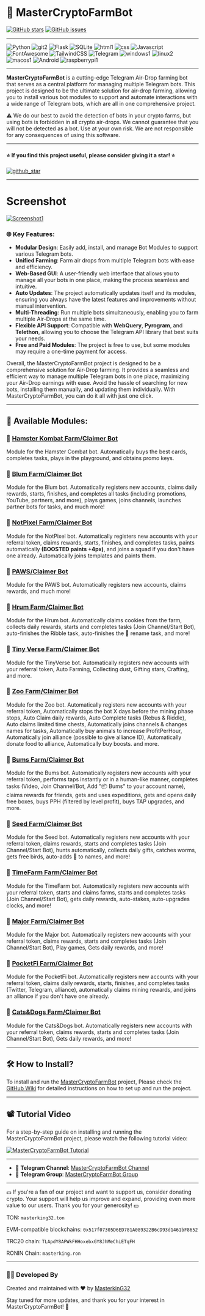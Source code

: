 # 🤖 MasterCryptoFarmBot

[![GitHub stars](https://img.shields.io/github/stars/masterking32/MasterCryptoFarmBot.svg)](https://github.com/masterking32/MasterCryptoFarmBot/stargazers)
[![GitHub issues](https://img.shields.io/github/issues/masterking32/MasterCryptoFarmBot.svg)](https://github.com/masterking32/MasterCryptoFarmBot/issues)

---

![Python](https://ziadoua.github.io/m3-Markdown-Badges/badges/Python/python3.svg) 
![git2](https://ziadoua.github.io/m3-Markdown-Badges/badges/Git/git2.svg)
![Flask](https://ziadoua.github.io/m3-Markdown-Badges/badges/Flask/flask1.svg)
![SQLite](https://ziadoua.github.io/m3-Markdown-Badges/badges/SQLite/sqlite1.svg)
![html1](https://ziadoua.github.io/m3-Markdown-Badges/badges/HTML/html1.svg)
![css](https://ziadoua.github.io/m3-Markdown-Badges/badges/CSS/css3.svg)
![Javascript](https://ziadoua.github.io/m3-Markdown-Badges/badges/Javascript/javascript2.svg)
![FontAwesome](https://ziadoua.github.io/m3-Markdown-Badges/badges/FontAwesome/fontawesome2.svg)
![TailwindCSS](https://ziadoua.github.io/m3-Markdown-Badges/badges/TailwindCSS/tailwindcss2.svg)
![Telegram](https://ziadoua.github.io/m3-Markdown-Badges/badges/Telegram/telegram2.svg)
![windows1](https://ziadoua.github.io/m3-Markdown-Badges/badges/Windows/windows1.svg)
![linux2](https://ziadoua.github.io/m3-Markdown-Badges/badges/Linux/linux2.svg)
![macos1](https://ziadoua.github.io/m3-Markdown-Badges/badges/macOS/macos1.svg)
![Android](https://ziadoua.github.io/m3-Markdown-Badges/badges/Android/android1.svg)
![raspberrypi1](https://ziadoua.github.io/m3-Markdown-Badges/badges/RaspberryPI/raspberrypi1.svg)

---

**MasterCryptoFarmBot** is a cutting-edge Telegram Air-Drop farming bot that serves as a central platform for managing multiple Telegram bots. This project is designed to be the ultimate solution for air-drop farming, allowing you to install various bot modules to support and automate interactions with a wide range of Telegram bots, which are all in one comprehensive project.

⚠️ We do our best to avoid the detection of bots in your crypto farms, but using bots is forbidden in all crypto air-drops. We cannot guarantee that you will not be detected as a bot. Use at your own risk. We are not responsible for any consequences of using this software.

---

#### ⭐ If you find this project useful, please consider giving it a star! ⭐

<a href="https://github.com/masterking32/MasterHamsterKombatBot/stargazers"><img align="center" src="https://raw.githubusercontent.com/masterking32/MasterCryptoFarmBot/refs/heads/main/web/public_html/images/github_star.png" alt="github_star" /></a>

---

# Screenshot

<a href="https://raw.githubusercontent.com/masterking32/MasterCryptoFarmBot/refs/heads/main/web/public_html/images/Screenshot1.png"><img align="center" src="https://raw.githubusercontent.com/masterking32/MasterCryptoFarmBot/refs/heads/main/web/public_html/images/Screenshot1.png" alt="Screenshot1" /></a>

### 🌐 Key Features:

- **Modular Design**: Easily add, install, and manage Bot Modules to support various Telegram bots.
- **Unified Farming**: Farm air drops from multiple Telegram bots with ease and efficiency.
- **Web-Based GUI**: A user-friendly web interface that allows you to manage all your bots in one place, making the process seamless and intuitive.
- **Auto Updates**: The project automatically updates itself and its modules, ensuring you always have the latest features and improvements without manual intervention.
- **Multi-Threading**: Run multiple bots simultaneously, enabling you to farm multiple Air-Drops at the same time.
- **Flexible API Support**: Compatible with **WebQuery**, **Pyrogram**, and **Telethon**, allowing you to choose the Telegram API library that best suits your needs.
- **Free and Paid Modules**: The project is free to use, but some modules may require a one-time payment for access.

Overall, the MasterCryptoFarmBot project is designed to be a comprehensive solution for Air-Drop farming. It provides a seamless and efficient way to manage multiple Telegram bots in one place, maximizing your Air-Drop earnings with ease. Avoid the hassle of searching for new bots, installing them manually, and updating them individually. With MasterCryptoFarmBot, you can do it all with just one click.

---

## 🔌 Available Modules:

### 🤖 [Hamster Kombat Farm/Claimer Bot](https://github.com/masterking32/MCF_HamsterKombat)

Module for the Hamster Combat bot. Automatically buys the best cards, completes tasks, plays in the playground, and obtains promo keys.

### 🤖 [Blum Farm/Claimer Bot](https://github.com/masterking32/MCF_Blum)

Module for the Blum bot. Automatically registers new accounts, claims daily rewards, starts, finishes, and completes all tasks (including promotions, YouTube, partners, and more), plays games, joins channels, launches partner bots for tasks, and much more!

### 🤖 [NotPixel Farm/Claimer Bot](https://github.com/masterking32/MCF_NotPixel)

Module for the NotPixel bot. Automatically registers new accounts with your referral token, claims rewards, starts, finishes, and completes tasks, paints automatically **(BOOSTED paints +4px)**, and joins a squad if you don't have one already. Automatically joins templates and paints them.

### 🤖 [PAWS/Claimer Bot](https://github.com/masterking32/MCF_PAWS)

Module for the PAWS bot. Automatically registers new accounts, claims rewards, and much more!

### 🤖 [Hrum Farm/Claimer Bot](https://github.com/masterking32/MCF_Hrum)

Module for the Hrum bot. Automatically claims cookies from the farm, collects daily rewards, starts and completes tasks (Join Channel/Start Bot), auto-finishes the Ribble task, auto-finishes the 🥠 rename task, and more!

### 🤖 [Tiny Verse Farm/Claimer Bot](https://t.me/TVerse?startapp=galaxy-000564f1570000e84f3600017c014c)

Module for the TinyVerse bot. Automatically registers new accounts with your referral token, Auto Farming, Collecting dust, Gifting stars, Crafting, and more.

### 🤖 [Zoo Farm/Claimer Bot](https://t.me/zoo_story_bot/game?startapp=ref95736407)

Module for the Zoo bot. Automatically registers new accounts with your referral token, Automatically stops the bot X days before the mining phase stops, Auto Claim daily rewards, Auto Complete tasks (Rebus & Riddle), Auto claims limited time chests, Automatically joins channels & changes names for tasks, Automatically buy animals to increase ProfitPerHour, Automatically join alliance (possible to give alliance ID), Automatically donate food to alliance, Automatically buy boosts. and more.

### 🤖 [Bums Farm/Claimer Bot](https://t.me/bums/app?startapp=ref_Y1r7YLBo)

Module for the Bums bot. Automatically registers new accounts with your referral token, performs taps instantly or in a human-like manner, completes tasks (Video, Join Channel/Bot, Add "📦 Bums" to your account name), claims rewards for friends, gets and uses expeditions, gets and opens daily free boxes, buys PPH (filtered by level profit), buys TAP upgrades, and more.

### 🤖 [Seed Farm/Claimer Bot](https://t.me/seed_coin_bot/app?startapp=95736407)

Module for the Seed bot. Automatically registers new accounts with your referral token, claims rewards, starts and completes tasks (Join Channel/Start Bot), hunts automatically, collects daily gifts, catches worms, gets free birds, auto-adds 🌱 to names, and more!

### 🤖 [TimeFarm Farm/Claimer Bot](https://t.me/TimeFarmCryptoBot?start=P0pVlE6x4Rm0bPqo)

Module for the TimeFarm bot. Automatically registers new accounts with your referral token, starts and claims farms, starts and completes tasks (Join Channel/Start Bot), gets daily rewards, auto-stakes, auto-upgrades clocks, and more!

### 🤖 [Major Farm/Claimer Bot](https://t.me/major/start?startapp=95736407)

Module for the Major bot. Automatically registers new accounts with your referral token, claims rewards, starts and completes tasks (Join Channel/Start Bot), Play games, Gets daily rewards, and more!

### 🤖 [PocketFi Farm/Claimer Bot](https://t.me/pocketfi_bot/Mining?startapp=95736407)

Module for the PocketFi bot. Automatically registers new accounts with your referral token, claims daily rewards, starts, finishes, and completes tasks (Twitter, Telegram, alliance), automatically claims mining rewards, and joins an alliance if you don't have one already.

### 🤖 [Cats&Dogs Farm/Claimer Bot](https://t.me/catsdogs_game_bot/join?startapp=95736407)

Module for the Cats&Dogs bot. Automatically registers new accounts with your referral token, claims rewards, starts and completes tasks (Join Channel/Start Bot), Gets daily rewards, and more!

---

## 🛠️ How to Install?

To install and run the [MasterCryptoFarmBot](https://github.com/masterking32/MasterCryptoFarmBot) project, Please check the [GitHub Wiki](https://github.com/masterking32/MasterCryptoFarmBot/wiki) for detailed instructions on how to set up and run the project.

---

## 📽️ Tutorial Video

For a step-by-step guide on installing and running the MasterCryptoFarmBot project, please watch the following tutorial video:

[![MasterCryptoFarmBot Tutorial](https://raw.githubusercontent.com/masterking32/MasterCryptoFarmBot/refs/heads/main/web/public_html/images/video_thumb.jpg)](https://www.youtube.com/watch?v=XvVcuQfUNog)

---

- 📢 **Telegram Channel**: [MasterCryptoFarmBot Channel](https://t.me/MasterCryptoFarmBot)
- 💬 **Telegram Group**: [MasterCryptoFarmBot Group](https://t.me/MasterCryptoFarmBotGroup)

---

💵 If you're a fan of our project and want to support us, consider donating crypto. Your support will help us improve and expand, providing even more value to our users. Thank you for your generosity! 💵

TON:
`masterking32.ton`

EVM-compatible blockchains:
`0x517f07305D6ED781A089322B6cD93d1461bF8652`

TRC20 chain:
`TLApdY8APWkFHHoxebxGY8JhMeChiETqFH`

RONIN Chain:
`masterking.ron`

---

### 👨‍💻 Developed By

Created and maintained with ❤️ by [MasterkinG32](https://github.com/masterking32)

Stay tuned for more updates, and thank you for your interest in MasterCryptoFarmBot! 🚀
